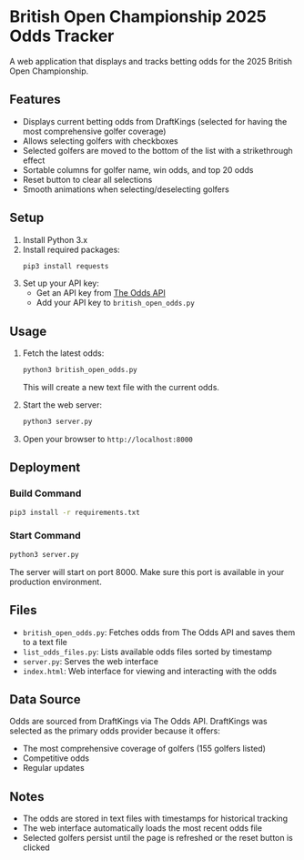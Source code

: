 # British Open Championship 2025 Odds Tracker

A web application that displays and tracks betting odds for the 2025 British Open Championship.

## Features

- Displays current betting odds from DraftKings (selected for having the most comprehensive golfer coverage)
- Allows selecting golfers with checkboxes
- Selected golfers are moved to the bottom of the list with a strikethrough effect
- Sortable columns for golfer name, win odds, and top 20 odds
- Reset button to clear all selections
- Smooth animations when selecting/deselecting golfers

## Setup

1. Install Python 3.x
2. Install required packages:
   ```bash
   pip3 install requests
   ```
3. Set up your API key:
   - Get an API key from [The Odds API](https://the-odds-api.com/)
   - Add your API key to `british_open_odds.py`

## Usage

1. Fetch the latest odds:
   ```bash
   python3 british_open_odds.py
   ```
   This will create a new text file with the current odds.

2. Start the web server:
   ```bash
   python3 server.py
   ```

3. Open your browser to `http://localhost:8000`

## Deployment

### Build Command
```bash
pip3 install -r requirements.txt
```

### Start Command
```bash
python3 server.py
```

The server will start on port 8000. Make sure this port is available in your production environment.

## Files

- `british_open_odds.py`: Fetches odds from The Odds API and saves them to a text file
- `list_odds_files.py`: Lists available odds files sorted by timestamp
- `server.py`: Serves the web interface
- `index.html`: Web interface for viewing and interacting with the odds

## Data Source

Odds are sourced from DraftKings via The Odds API. DraftKings was selected as the primary odds provider because it offers:
- The most comprehensive coverage of golfers (155 golfers listed)
- Competitive odds
- Regular updates

## Notes

- The odds are stored in text files with timestamps for historical tracking
- The web interface automatically loads the most recent odds file
- Selected golfers persist until the page is refreshed or the reset button is clicked 